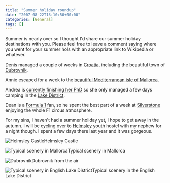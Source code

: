 ```yaml
---
title: "Summer holiday roundup"
date: "2007-08-22T13:10:50+00:00"
categories: [General]
tags: []
---
```


Summer is nearly over so I thought I'd share our summer holiday destinations with you. Please feel free to leave a comment saying where you went for your summer hols with an appropriate link to Wikipedia or whatever.

Denis managed a couple of weeks in <a href="http://en.wikipedia.org/wiki/Croatia">Croatia</a>, including the beautiful town of <a href="http://en.wikipedia.org/wiki/Dubrovnik">Dubrovnik</a>.

Annie escaped for a week to the <a href="http://en.wikipedia.org/wiki/Majorca">beautiful Mediterranean isle of Mallorca</a>.

Andrea is <a href="http://locationprivacy.org/">currently finishing her PhD</a> so she only managed a few days camping in the <a href="http://en.wikipedia.org/wiki/Lake_District">Lake District</a>.

Dean is a <a href="http://www.formula1.com/">Formula 1</a> fan, so he spent the best part of a week at <a href="http://www.silverstone.co.uk/">Silverstone</a> enjoying the whole F1 circus atmosphere.

For my sins, I haven't had a summer holiday yet, I hope to get away in the autumn. I will be cycling over to <a href="http://en.wikipedia.org/wiki/Helmsley">Helmsley</a> youth hostel with my nephew for a night though. I spent a few days there last year and it was gorgeous.

<img src="/image/uploads/2007/08/180px-helmsley_castle3.jpg" alt="Helmsley Castle" />Helmsley Castle

<img src="/image/uploads/2007/08/360px-alfabia2.jpg" alt="Typical scenery in Mallorca" />Typical scenery in Mallorca

<img src="/image/uploads/2007/08/250px-dubra.JPG" alt="Dubrovnik" />Dubrovnik from the air

<img src="/image/uploads/2007/08/320px-lakeland_view.jpg" alt="Typical scenery in English Lake District" />Typical scenery in the English Lake District
